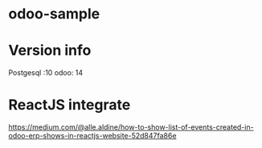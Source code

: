 # odoo-sample
# Version info
Postgesql :10
odoo: 14

# ReactJS integrate
https://medium.com/@alle.aldine/how-to-show-list-of-events-created-in-odoo-erp-shows-in-reactjs-website-52d847fa86e
